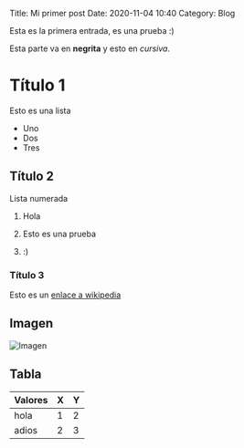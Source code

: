 Title: Mi primer post
Date: 2020-11-04 10:40
Category: Blog

Esta es la primera entrada, es una prueba :)

Esta parte va en **negrita** y esto en _cursiva_.

# Título 1
Esto es una lista

* Uno
* Dos
* Tres


## Título 2
Lista numerada

1. Hola

1. Esto es una prueba

1. :)

### Título 3

Esto es un [enlace a wikipedia](https://es.wikipedia.org/wiki/Wikipedia:Portada)

## Imagen

![Imagen](https://mymodernmet.com/wp/wp-content/uploads/2019/11/koalas-habitat-destruction-bushfires.jpg)
## Tabla
|Valores| X | Y |
|-------|---|---|
|hola   | 1 | 2 |
|adios  | 2 | 3 | 
